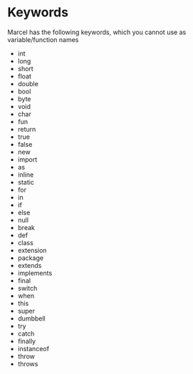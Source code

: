 # Keywords

Marcel has the following keywords, which you cannot use as variable/function names


- int
- long
- short
- float
- double
- bool
- byte
- void
- char
- fun
- return
- true
- false
- new
- import
- as
- inline
- static
- for
- in
- if
- else
- null
- break
- def
- class
- extension
- package
- extends
- implements
- final
- switch
- when
- this
- super
- dumbbell
- try
- catch
- finally
- instanceof
- throw
- throws